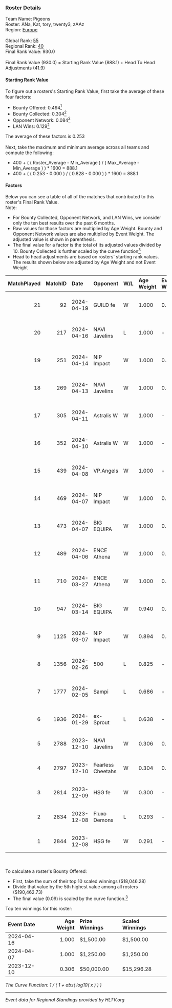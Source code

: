 ### Roster Details<br />
Team Name: Pigeons<br />
Roster: ANa, Kat, tory, twenty3, zAAz<br />
Region: [Europe]( ../standings_europe.md)<br />
<br />
Global Rank: [55](../standings_global.md)<br />
Regional Rank: [40]( ../standings_europe.md)<br />
Final Rank Value:  930.0<br />
<br />
Final Rank Value (930.0) = Starting Rank Value (888.1) + Head To Head Adjustments (41.9)<br />

#### Starting Rank Value<br />
To figure out a rosters's Starting Rank Value, first take the average of these four factors:<br />
- Bounty Offered: 0.494[<sup>1</sup>](#table2)
- Bounty Collected: 0.304[<sup>2</sup>](#table1)
- Opponent Network: 0.084[<sup>2</sup>](#table1)
- LAN Wins: 0.129[<sup>2</sup>](#table1)

The average of these factors is 0.253<br />
<br />
Next, take the maximum and minimum average across all teams and compute the following:<br />
- 400 + ( ( Roster_Average - Min_Average ) / ( Max_Average - Min_Average ) ) * 1600 = 888.1
- 400 + ( ( 0.253 - 0.000 ) / ( 0.828 - 0.000 ) ) * 1600 = 888.1


#### Factors<br />
Below you can see a table of all of the matches that contributed to this roster's Final Rank Value.<br />
Note:<br />

- For Bounty Collected, Opponent Network, and LAN Wins, we consider only the ten best results over the past 6 months.
- Raw values for those factors are multiplied by Age Weight. Bounty and Opponent Network values are also multiplied by Event Weight. The adjusted value is shown in parenthesis.
- The final value for a factor is the total of its adjusted values divided by 10. Bounty Collected is further scaled by the curve function[<sup>3</sup>](#curveFunction)
- Head to head adjustments are based on rosters' starting rank values. The results shown below are adjusted by Age Weight and not Event Weight
<span id="table1"></span><br />


| MatchPlayed | MatchID | Date       | Opponent          | W/L | Age Weight | Event Weight | Bounty Collected | Opponent Network | LAN Wins  | H2H Adjustment | Participating Roster                   |
| -: | -: | :- | :- | :- | :- | :- | :- | :- | :- | -: | :- |
|          21 |      92 | 2024-04-19 | GUILD fe          | W   | 1.000      | 0.331        | 0.009 (0.003)    | 0.220 (0.073)    | 0 (0.000) |           7.17 | ANa, Kat, tory, twenty3, zAAz          |
|          20 |     217 | 2024-04-16 | NAVI Javelins     | L   | 1.000      | -            | -                | -                | -         |         -18.32 | ANa, Kat, tory, twenty3, zAAz          |
|          19 |     251 | 2024-04-14 | NIP Impact        | W   | 1.000      | 0.303        | 0.008 (0.002)    | 0.278 (0.084)    | 0 (0.000) |           9.00 | ANa, Kat, tory, twenty3, zAAz          |
|          18 |     269 | 2024-04-13 | NAVI Javelins     | W   | 1.000      | 0.303        | 0.064 (0.019)    | 0.467 (0.141)    | 0 (0.000) |          12.54 | ANa, Kat, tory, twenty3, zAAz          |
|          17 |     305 | 2024-04-11 | Astralis W        | W   | 1.000      | -            | -                | -                | 0 (0.000) |           4.84 | ANa, Kat, tory, twenty3, zAAz          |
|          16 |     352 | 2024-04-10 | Astralis W        | W   | 1.000      | -            | -                | -                | 0 (0.000) |           5.08 | ANa, Kat, tory, twenty3, zAAz          |
|          15 |     439 | 2024-04-08 | VP.Angels         | W   | 1.000      | -            | -                | -                | 0 (0.000) |           5.91 | ANa, Kat, tory, twenty3, zAAz          |
|          14 |     469 | 2024-04-07 | NIP Impact        | W   | 1.000      | 0.262        | 0.008 (0.002)    | 0.278 (0.073)    | -         |           9.91 | ANa, Kat, tory, twenty3, zAAz          |
|          13 |     473 | 2024-04-07 | BIG EQUIPA        | W   | 1.000      | 0.262        | -                | 0.376 (0.098)    | -         |           9.69 | ANa, Kat, tory, twenty3, zAAz          |
|          12 |     489 | 2024-04-06 | ENCE Athena       | W   | 1.000      | 0.262        | 0.007 (0.002)    | 0.162 (0.042)    | -         |           7.02 | ANa, Kat, tory, twenty3, zAAz          |
|          11 |     710 | 2024-03-27 | ENCE Athena       | W   | 1.000      | 0.331        | 0.007 (0.002)    | 0.162 (0.054)    | -         |           7.91 | ANa, Kat, tory, twenty3, zAAz          |
|          10 |     947 | 2024-03-14 | BIG EQUIPA        | W   | 0.940      | 0.331        | 0.007 (0.002)    | 0.376 (0.117)    | -         |          10.12 | ANa, Kat, tory, twenty3, zAAz          |
|           9 |    1125 | 2024-03-07 | NIP Impact        | W   | 0.894      | 0.331        | 0.008 (0.002)    | 0.278 (0.082)    | -         |           8.77 | ANa, Kat, tory, twenty3, zAAz          |
|           8 |    1356 | 2024-02-26 | 500               | L   | 0.825      | -            | -                | -                | -         |         -18.83 | ANa, Kat, tory, twenty3, zAAz          |
|           7 |    1777 | 2024-02-05 | Sampi             | L   | 0.686      | -            | -                | -                | -         |          -8.46 | ANa, Kat, tory, twenty3, zAAz          |
|           6 |    1936 | 2024-01-29 | ex-Sprout         | L   | 0.638      | -            | -                | -                | -         |         -16.74 | ANa, hyskeee, Kat, tory, twenty3       |
|           5 |    2788 | 2023-12-10 | NAVI Javelins     | W   | 0.306      | 0.524        | 0.064 (0.010)    | 0.467 (0.075)    | 1 (0.306) |           4.27 | Angelka, Hanka, LETi, Liina, vicu      |
|           4 |    2797 | 2023-12-10 | Fearless Cheetahs | W   | 0.304      | 0.524        | 0.033 (0.005)    | -                | 1 (0.304) |           3.40 | ANa, Kat, tory, twenty3, vilga         |
|           3 |    2814 | 2023-12-09 | HSG fe            | W   | 0.300      | -            | -                | -                | 1 (0.300) |           2.40 | Argent, gfi, Hazel, Olga, XiaoWu       |
|           2 |    2834 | 2023-12-08 | Fluxo Demons      | L   | 0.293      | -            | -                | -                | -         |          -5.98 | goddess, julih, nani, poppins, yungher |
|           1 |    2844 | 2023-12-08 | HSG fe            | W   | 0.291      | -            | -                | -                | 1 (0.291) |           2.26 | Argent, gfi, Hazel, Olga, XiaoWu       |

<br />
<span id="table2"></span><br />
To calculate a roster's Bounty Offered:<br />

- First, take the sum of their top 10 scaled winnings ($18,046.28)
- Divide that value by the 5th highest value among all rosters ($190,462.73)
- The final value (0.09) is scaled by the curve function.[<sup>3</sup>](#curveFunction)

Top ten winnings for this roster:<br />

| Event Date | Age Weight | Prize Winnings | Scaled Winnings |
| :- | -: | :- | :- |
| 2024-04-16 |      1.000 | $1,500.00      | $1,500.00       |
| 2024-04-07 |      1.000 | $1,250.00      | $1,250.00       |
| 2023-12-10 |      0.306 | $50,000.00     | $15,296.28      |


<span id="curveFunction"></span>_The Curve Function: 1 / ( 1 + abs( log10( x ) ) )_<br />

---
_Event data for Regional Standings provided by HLTV.org_<br />
